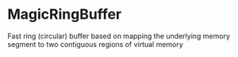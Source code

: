 # MagicRingBuffer
Fast ring (circular) buffer based on mapping the underlying memory segment to two contiguous regions of virtual memory
